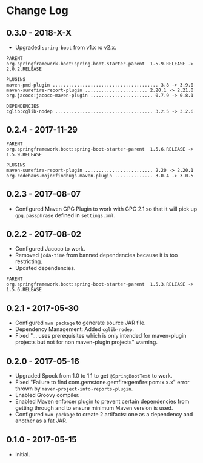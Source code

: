 # Change Log

## 0.3.0 - 2018-X-X

* Upgraded `spring-boot` from v1.x ro v2.x.

```
PARENT
org.springframework.boot:spring-boot-starter-parent  1.5.9.RELEASE -> 2.0.2.RELEASE

PLUGINS
maven-pmd-plugin ....................................... 3.8 -> 3.9.0
maven-surefire-report-plugin ....................... 2.20.1 -> 2.21.0
org.jacoco:jacoco-maven-plugin ....................... 0.7.9 -> 0.8.1

DEPENDENCIES
cglib:cglib-nodep .................................... 3.2.5 -> 3.2.6
```

## 0.2.4 - 2017-11-29

```
PARENT
org.springframework.boot:spring-boot-starter-parent  1.5.6.RELEASE -> 1.5.9.RELEASE

PLUGINS
maven-surefire-report-plugin ......................... 2.20 -> 2.20.1
org.codehaus.mojo:findbugs-maven-plugin .............. 3.0.4 -> 3.0.5
```

## 0.2.3 - 2017-08-07

* Configured Maven GPG Plugin to work with GPG 2.1 so that it will pick up `gpg.passphrase` defined in `settings.xml`.

## 0.2.2 - 2017-08-02

* Configured Jacoco to work.
* Removed `joda-time` from banned dependencies because it is too restricting.
* Updated dependencies.

```
PARENT
org.springframework.boot:spring-boot-starter-parent  1.5.3.RELEASE -> 1.5.6.RELEASE
```

## 0.2.1 - 2017-05-30

* Configured `mvn package` to generate source JAR file.
* Dependency Management: Added `cglib-nodep`.
* Fixed "... uses prerequisites which is only intended for maven-plugin projects but not for non maven-plugin projects" warning.

## 0.2.0 - 2017-05-16

* Upgraded Spock from 1.0 to 1.1 to get `@SpringBootTest` to work.
* Fixed "Failure to find com.gemstone.gemfire:gemfire:pom:x.x.x" error thrown by `maven-project-info-reports-plugin`.
* Enabled Groovy compiler.
* Enabled Maven enforcer plugin to prevent certain dependencies from getting through and to ensure minimum Maven version is used.
* Configured `mvn package` to create 2 artifacts: one as a dependency and another as a fat JAR.

## 0.1.0 - 2017-05-15

* Initial.
